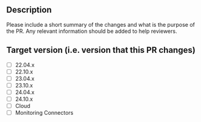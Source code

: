 ## Description

Please include a short summary of the changes and what is the purpose of the PR. Any relevant information should be added to help reviewers.

## Target version (i.e. version that this PR changes)

- [ ] 22.04.x
- [ ] 22.10.x
- [ ] 23.04.x
- [ ] 23.10.x
- [ ] 24.04.x
- [ ] 24.10.x
- [ ] Cloud
- [ ] Monitoring Connectors
